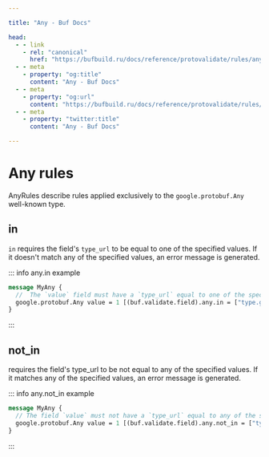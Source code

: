 ```yaml
---

title: "Any - Buf Docs"

head:
  - - link
    - rel: "canonical"
      href: "https://bufbuild.ru/docs/reference/protovalidate/rules/any_rules/"
  - - meta
    - property: "og:title"
      content: "Any - Buf Docs"
  - - meta
    - property: "og:url"
      content: "https://bufbuild.ru/docs/reference/protovalidate/rules/any_rules/"
  - - meta
    - property: "twitter:title"
      content: "Any - Buf Docs"

---
```


# Any rules

AnyRules describe rules applied exclusively to the `google.protobuf.Any` well-known type.

## in

`in` requires the field's `type_url` to be equal to one of the specified values. If it doesn't match any of the specified values, an error message is generated.

::: info any.in example

```proto
message MyAny {
  //  The `value` field must have a `type_url` equal to one of the specified values.
  google.protobuf.Any value = 1 [(buf.validate.field).any.in = ["type.googleapis.com/MyType1", "type.googleapis.com/MyType2"]];
}
```

:::

## not_in

requires the field's type_url to be not equal to any of the specified values. If it matches any of the specified values, an error message is generated.

::: info any.not_in example

```proto
message MyAny {
  // The field `value` must not have a `type_url` equal to any of the specified values.
  google.protobuf.Any value = 1 [(buf.validate.field).any.not_in = ["type.googleapis.com/ForbiddenType1", "type.googleapis.com/ForbiddenType2"]];
}
```

:::
